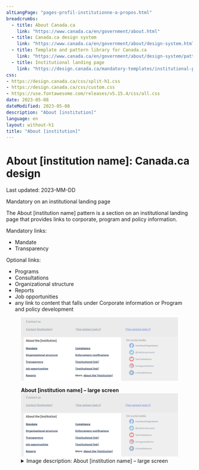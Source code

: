 ```yaml
---
altLangPage: "pages-profil-institutionne-a-propos.html"
breadcrumbs:
  - title: About Canada.ca
    link: "https://www.canada.ca/en/government/about.html"
  - title: Canada.ca design system
    link: "https://www.canada.ca/en/government/about/design-system.html"
  - title: Template and pattern library for Canada.ca
    link: "https://www.canada.ca/en/government/about/design-system/pattern-library.html"
  - title: Institutional landing page
    link: "https://design.canada.ca/mandatory-templates/institutional-profile-pages.html"    
css:
- https://design.canada.ca/css/split-h1.css
- https://design.canada.ca/css/custom.css
- https://use.fontawesome.com/releases/v5.15.4/css/all.css
date: 2023-05-08
dateModified: 2023-05-08
description: "About [institution]"
language: en
layout: without-h1
title: "About [institution]"
---
```

<h1 property="name" id="wb-cont" dir="ltr"><span class="stacked"><span>About [institution name]</span>: <span>Canada.ca design</span></span></h1>
<p class="small"> Last updated: 2023-MM-DD</p>
<p><span class="label label-danger">Mandatory on an institutional landing page</span></p>
<p>The About [institution name] pattern is a section on an institutional landing page that provides links to corporate, program and policy information.</p>
<p>Mandatory links:</p>
<ul>
  <li>Mandate</li>
  <li>Transparency</li>
</ul>
<p>Optional links:</p>
<ul>
  <li>Programs</li>
  <li>Consultations</li>
  <li>Organizational structure</li>
  <li>Reports</li>
  <li>Job opportunities</li>
  <li>any link to content that falls under Corporate information or Program and policy development</li>
</ul>
<div class="pattern-demo mrgn-tp-lg">
  <figure> <img src="./images/ilp-about-lg-en.png" class="img-responsive" alt=""> </figure>
</div>
<div class="pattern-demo mrgn-tp-lg">
  <figure class="mrgn-bttm-md">
    <figcaption><b>About [institution name] – large screen</b></figcaption>
    <img src="./images/ilp-about-lg-en.png" class="img-responsive" alt="">
    <details>
      <summary class="wb-toggle small" data-toggle="{&quot;print&quot;:&quot;on&quot;}">Image description: About [institution name] – large screen</summary>
      <p class="mrgn-tp-lg">About [institution name] links appear in a section with the heading “About [institution name]”.  Links are organized in a bulleted list:</p>
      <ul>
        <li>Mandate</li>
        <li>Organizational structure</li>
        <li>Transparency</li>
        <li>Job opportunities</li>
        <li>Reports</li>
        <li>Compliance</li>
        <li>Enforcements notifications</li>
        <li>[institutional link]</li>
        <li>[institutional link]</li>
        <li>More: About the institution</li>
      </ul>
    </details>
  </figure>
</div>
